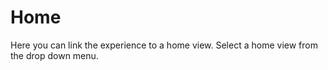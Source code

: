 # Home

Here you can link the experience to a home view. Select a home view from the drop down menu.
